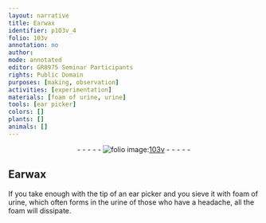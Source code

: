 ```yaml
---
layout: narrative
title: Earwax
identifier: p103v_4
folio: 103v
annotation: no
author:
mode: annotated
editor: GR8975 Seminar Participants
rights: Public Domain
purposes: [making, observation]
activities: [experimentation]
materials: [foam of urine, urine]
tools: [ear picker]
colors: []
plants: []
animals: []
---
```


 <div class="folio" align="center">- - - - - <a href="http://gallica.bnf.fr/ark:/12148/btv1b10500001g/f212.image" target="_blank"><img src="https://cu-mkp.github.io/GR8975-edition/assets/photo-icon.png" alt="folio image: " style="display:inline-block; margin-bottom:-3px;"/>103v</a> - - - - - </div>   

## Earwax

 
<span class="activity"></span>If you take enough with the tip of an <span class="tool">ear picker</span> and you sieve it with <span class="material">foam of urine</span>, which often forms in the <span class="material">urine</span> of those who have a headache, all the foam will dissipate.
 